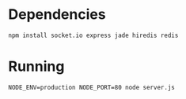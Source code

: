Dependencies
================================
    npm install socket.io express jade hiredis redis

Running
================================
    NODE_ENV=production NODE_PORT=80 node server.js
